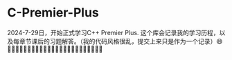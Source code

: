 # C-Premier-Plus
2024-7-29日，开始正式学习C++ Premier Plus.
这个库会记录我的学习历程，以及每章节课后的习题解答。（我的代码风格很乱，提交上来只是作为一个记录）😄<br>
🦖🦖🦖🦖🦖🦖🦖🦖🦖🦖🦖🦖🦖🦖🦖🦖🦖🦖🦖🦖🦖🦖🦖🦖

